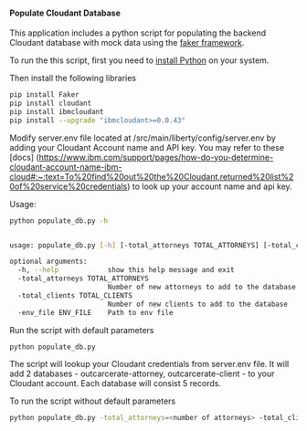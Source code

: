#### Populate Cloudant Database

This application includes a python script for populating the backend Cloudant database with mock data using the [faker framework](https://github.com/joke2k/faker/). 

To run the this script, first you need to [install Python](https://www.python.org/downloads/) on your system.

Then install the following libraries
```bash
pip install Faker
pip install cloudant
pip install ibmcloudant
pip install --upgrade "ibmcloudant>=0.0.43"
```

Modify server.env file located at /src/main/liberty/config/server.env by adding your Cloudant Account name and API key. You may refer to these [docs] 
(https://www.ibm.com/support/pages/how-do-you-determine-cloudant-account-name-ibm-cloud#:~:text=To%20find%20out%20the%20Cloudant,returned%20list%20of%20service%20credentials) to look up your account name and api key.
   

Usage:
```bash
python populate_db.py -h


usage: populate_db.py [-h] [-total_attorneys TOTAL_ATTORNEYS] [-total_clients TOTAL_CLIENTS] [-env_file ENV_FILE]

optional arguments:
  -h, --help            show this help message and exit
  -total_attorneys TOTAL_ATTORNEYS
                        Number of new attorneys to add to the database
  -total_clients TOTAL_CLIENTS
                        Number of new clients to add to the database
  -env_file ENV_FILE    Path to env file
```

Run the script with default parameters
```bash
python populate_db.py
```
The script will lookup your Cloudant credentials from server.env file. It will add 2 databases - outcarcerate-attorney, outcarcerate-client - to your Cloudant account. Each database will consist 5 records.  


To run the script without default parameters
```bash
python populate_db.py -total_attorneys=<number of attorneys> -total_clients=<number of clients> -env_file=<path/to/your/.env/file>
```


